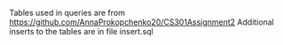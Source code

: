 Tables used in queries are from https://github.com/AnnaProkopchenko20/CS301Assignment2
Additional inserts to the tables are in file insert.sql
